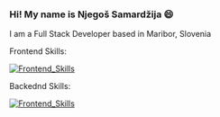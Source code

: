 ### Hi! My name is Njegoš Samardžija 😄

I am a Full Stack Developer based in Maribor, Slovenia

Frontend Skills:

[![Frontend_Skills](https://skillicons.dev/icons?i=html,css,js,ts,react,tailwind)](https://skillicons.dev)

Backednd Skills:

[![Frontend_Skills](https://skillicons.dev/icons?i=mysql,nodejs,express,npm)](https://skillicons.dev)
